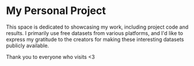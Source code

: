 # My Personal Project
This space is dedicated to showcasing my work, including project code and results. 
I primarily use free datasets from various platforms, and I'd like to express my gratitude 
to the creators for making these interesting datasets publicly available. 

Thank you to everyone who visits <3
